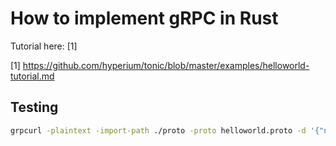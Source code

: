 # How to implement gRPC in Rust

Tutorial here: [1]

[1] https://github.com/hyperium/tonic/blob/master/examples/helloworld-tutorial.md

## Testing

``` bash
grpcurl -plaintext -import-path ./proto -proto helloworld.proto -d '{"name": "Tonic"}' '[::1]:50051' helloworld.Greeter/SayHello
```